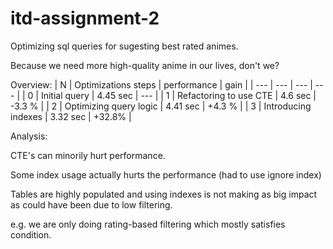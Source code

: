 # itd-assignment-2

Optimizing sql queries for sugesting best rated animes. 

Because we need more high-quality anime in our lives, don't we?

Overview:
| N | Optimizations steps | performance | gain |
| --- | --- | --- | --- |
| 0 | Initial query          | 4.45 sec | ---    |
| 1 | Refactoring to use CTE | 4.6  sec | -3.3 % |
| 2 | Optimizing query logic | 4.41 sec | +4.3 % |
| 3 | Introducing indexes    | 3.32 sec | +32.8% |

Analysis: 

CTE's can minorily hurt performance.

Some index usage actually hurts the performance (had to use ignore index)

Tables are highly populated and using indexes is not making as big impact as could have been due to low filtering.

e.g. we are only doing rating-based filtering which mostly satisfies condition.

